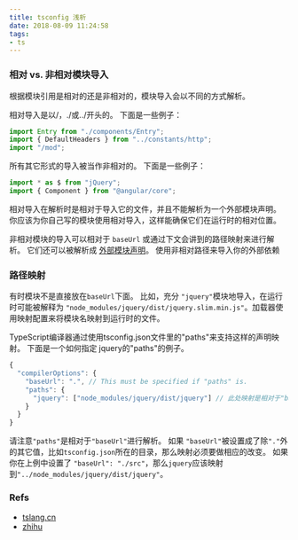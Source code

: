 ```yaml
---
title: tsconfig 浅析
date: 2018-08-09 11:24:58
tags:
- ts
---
```


### 相对 vs. 非相对模块导入

根据模块引用是相对的还是非相对的，模块导入会以不同的方式解析。

相对导入是以/，./或../开头的。 下面是一些例子：

```ts
import Entry from "./components/Entry";
import { DefaultHeaders } from "../constants/http";
import "/mod";
```

所有其它形式的导入被当作非相对的。 下面是一些例子：

```ts
import * as $ from "jQuery";
import { Component } from "@angular/core";
```

相对导入在解析时是相对于导入它的文件，并且不能解析为一个外部模块声明。 你应该为你自己写的模块使用相对导入，这样能确保它们在运行时的相对位置。

非相对模块的导入可以相对于 `baseUrl` 或通过下文会讲到的路径映射来进行解析。 它们还可以被解析成 [外部模块声明](https://www.tslang.cn/docs/handbook/modules.html#ambient-modules)。 使用非相对路径来导入你的外部依赖

### 路径映射

有时模块不是直接放在`baseUrl`下面。 比如，充分 `"jquery"`模块地导入，在运行时可能被解释为 `"node_modules/jquery/dist/jquery.slim.min.js"`。加载器使用映射配置来将模块名映射到运行时的文件。

TypeScript编译器通过使用tsconfig.json文件里的"paths"来支持这样的声明映射。 下面是一个如何指定 jquery的"paths"的例子。

```ts
{
  "compilerOptions": {
    "baseUrl": ".", // This must be specified if "paths" is.
    "paths": {
      "jquery": ["node_modules/jquery/dist/jquery"] // 此处映射是相对于"baseUrl"
    }
  }
}
```

请注意`"paths"`是相对于`"baseUrl"`进行解析。 如果 `"baseUrl"`被设置成了除`"."`外的其它值，比如`tsconfig.json`所在的目录，那么映射必须要做相应的改变。
如果你在上例中设置了 `"baseUrl": "./src"`，那么`jquery`应该映射到`"../node_modules/jquery/dist/jquery"`。

### Refs
- [tslang.cn](https://www.tslang.cn/docs/handbook/module-resolution.html)
- [zhihu](https://zhuanlan.zhihu.com/p/21629069)

